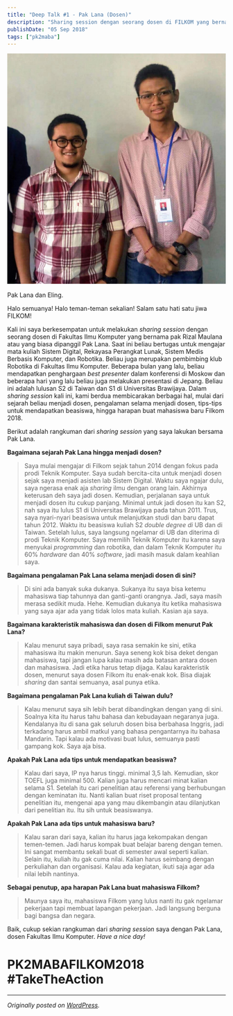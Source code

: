 ```yaml
---
title: "Deep Talk #1 - Pak Lana (Dosen)"
description: "Sharing session dengan seorang dosen di FILKOM yang bernama pak Rizal Maulana atau yang biasa dipanggil Pak Lana."
publishDate: "05 Sep 2018"
tags: ["pk2maba"]
---
```


![Pak Lana dan Eling.](cover.jpg)

<div class="md-figcaption">Pak Lana dan Eling.</div>

Halo semuanya! Halo teman-teman sekalian! Salam satu hati satu jiwa FILKOM!

Kali ini saya berkesempatan untuk melakukan _sharing session_ dengan seorang dosen di Fakultas Ilmu Komputer yang bernama pak Rizal Maulana atau yang biasa dipanggil Pak Lana. Saat ini beliau bertugas untuk mengajar mata kuliah Sistem Digital, Rekayasa Perangkat Lunak, Sistem Medis Berbasis Komputer, dan Robotika. Beliau juga merupakan pembimbing klub Robotika di Fakultas Ilmu Komputer. Beberapa bulan yang lalu, beliau mendapatkan penghargaan _best presenter_ dalam konferensi di Moskow dan beberapa hari yang lalu beliau juga melakukan presentasi di Jepang. Beliau ini adalah lulusan S2 di Taiwan dan S1 di Universitas Brawijaya. Dalam _sharing session_ kali ini, kami berdua membicarakan berbagai hal, mulai dari sejarah beliau menjadi dosen, pengalaman selama menjadi dosen, tips-tips untuk mendapatkan beasiswa, hingga harapan buat mahasiswa baru Filkom 2018.

Berikut adalah rangkuman dari _sharing session_ yang saya lakukan bersama Pak Lana.

**Bagaimana sejarah Pak Lana hingga menjadi dosen?**

> Saya mulai mengajar di Filkom sejak tahun 2014 dengan fokus pada prodi Teknik Komputer. Saya sudah bercita-cita untuk menjadi dosen sejak saya menjadi asisten lab Sistem Digital. Waktu saya ngajar dulu, saya ngerasa enak aja _sharing_ ilmu dengan orang lain. Akhirnya keterusan deh saya jadi dosen. Kemudian, perjalanan saya untuk menjadi dosen itu cukup panjang. Minimal untuk jadi dosen itu kan S2, nah saya itu lulus S1 di Universitas Brawijaya pada tahun 2011. Trus, saya nyari-nyari beasiswa untuk melanjutkan studi dan baru dapat tahun 2012. Waktu itu beasiswa kuliah S2 _double degree di_ UB dan di Taiwan. Setelah lulus, saya langsung ngelamar di UB dan diterima di prodi Teknik Komputer. Saya memilih Teknik Komputer itu karena saya menyukai _programming_ dan robotika, dan dalam Teknik Komputer itu 60% _hardware_ dan 40% _software_, jadi masih masuk dalam keahlian saya.

**Bagaimana pengalaman Pak Lana selama menjadi dosen di sini?**

> Di sini ada banyak suka dukanya. Sukanya itu saya bisa ketemu mahasiswa tiap tahunnya dan ganti-ganti orangnya. Jadi, saya masih merasa sedikit muda. Hehe. Kemudian dukanya itu ketika mahasiswa yang saya ajar ada yang tidak lolos mata kuliah. Kasian aja saya.

**Bagaimana karakteristik mahasiswa dan dosen di Filkom menurut Pak Lana?**

> Kalau menurut saya pribadi, saya rasa semakin ke sini, etika mahasiswa itu makin menurun. Saya seneng kok bisa deket dengan mahasiswa, tapi jangan lupa kalau masih ada batasan antara dosen dan mahasiswa. Jadi etika harus tetap dijaga. Kalau karakteristik dosen, menurut saya dosen Filkom itu enak-enak kok. Bisa diajak _sharing_ dan santai semuanya, asal punya etika.

**Bagaimana pengalaman Pak Lana kuliah di Taiwan dulu?**

> Kalau menurut saya sih lebih berat dibandingkan dengan yang di sini. Soalnya kita itu harus tahu bahasa dan kebudayaan negaranya juga. Kendalanya itu di sana gak seluruh dosen bisa berbahasa Inggris, jadi terkadang harus ambil matkul yang bahasa pengantarnya itu bahasa Mandarin. Tapi kalau ada motivasi buat lulus, semuanya pasti gampang kok. Saya aja bisa.

**Apakah Pak Lana ada tips untuk mendapatkan beasiswa?**

> Kalau dari saya, IP nya harus tinggi. minimal 3,5 lah. Kemudian, skor TOEFL juga minimal 500. Kalian juga harus mencari minat kalian selama S1. Setelah itu cari penelitian atau referensi yang berhubungan dengan keminatan itu. Nanti kalian buat riset proposal tentang penelitian itu, mengenai apa yang mau dikembangin atau dilanjutkan dari penelitian itu. Itu sih untuk beasiswanya.

**Apakah Pak Lana ada tips untuk mahasiswa baru?**

> Kalau saran dari saya, kalian itu harus jaga kekompakan dengan temen-temen. Jadi harus kompak buat belajar bareng dengan temen. Ini sangat membantu sekali buat di semester awal seperti kalian. Selain itu, kuliah itu gak cuma nilai. Kalian harus seimbang dengan perkuliahan dan organisasi. Kalau ada kegiatan, ikuti saja agar ada nilai lebih nantinya.

**Sebagai penutup, apa harapan Pak Lana buat mahasiswa Filkom?**

> Maunya saya itu, mahasiswa Filkom yang lulus nanti itu gak ngelamar pekerjaan tapi membuat lapangan pekerjaan. Jadi langsung berguna bagi bangsa dan negara.

Baik, cukup sekian rangkuman dari _sharing session_ saya dengan Pak Lana, dosen Fakultas Ilmu Komputer. _Have a nice day!_

# PK2MABAFILKOM2018 #TakeTheAction

---

_Originally posted on [WordPress](https://elingp.wordpress.com/2018/09/05/deep-talk-1/)._
